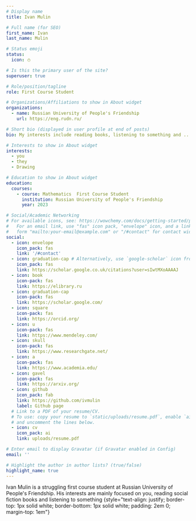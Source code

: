 ```yaml
---
# Display name
title: Ivan Mulin

# Full name (for SEO)
first_name: Ivan
last_name: Mulin

# Status emoji
status:
  icon: ⛄

# Is this the primary user of the site?
superuser: true

# Role/position/tagline
role: First Course Student

# Organizations/Affiliations to show in About widget
organizations:
  - name: Russian University of People's Friendship
    url: https://eng.rudn.ru/

# Short bio (displayed in user profile at end of posts)
bio: My interests include reading books, listening to something and ...

# Interests to show in About widget
interests:
  - you
  - they
  - Drawing

# Education to show in About widget
education:
  courses:
    - course: Mathematics  First Course Student
      institution: Russian University of People's Friendship
      year: 2023

# Social/Academic Networking
# For available icons, see: https://wowchemy.com/docs/getting-started/page-builder/#icons
#   For an email link, use "fas" icon pack, "envelope" icon, and a link in the
#   form "mailto:your-email@example.com" or "/#contact" for contact widget.
social:
  - icon: envelope
    icon_pack: fas
    link: '/#contact'
  - icon: graduation-cap # Alternatively, use `google-scholar` icon from `ai` icon pack
    icon_pack: fas
    link: https://scholar.google.co.uk/citations?user=sIwtMXoAAAAJ
  - icon: book
    icon-pack: fas
    link: https://elibrary.ru
  - icon: graduation-cap
    icon-pack: fas
    link: https://scholar.google.com/
  - icon: square
    icon-pack: fas
    link: https://orcid.org/
  - icon: u
    icon-pack: fas
    link: https://www.mendeley.com/
  - icon: skull
    icon-pack: fas
    link: https://www.researchgate.net/
  - icon: a
    icon-pack: fas
    link: https://www.academia.edu/
  - icon: gavel
    icon-pack: fas
    link: https://arxiv.org/
  - icon: github
    icon_pack: fab
    link: https://github.com/ivmulin
    label: Github page
  # Link to a PDF of your resume/CV.
  # To use: copy your resume to `static/uploads/resume.pdf`, enable `ai` icons in `params.yaml`,
  # and uncomment the lines below.
  - icon: cv
    icon_pack: ai
    link: uploads/resume.pdf

# Enter email to display Gravatar (if Gravatar enabled in Config)
email: ''

# Highlight the author in author lists? (true/false)
highlight_name: true
---
```


Ivan Mulin is a struggling first course student at Russian University of People's Friendship. His interests are mainly focused on you, reading social fiction books and listening to something
{style="text-align: justify; border-top: 1px solid white; border-bottom: 1px solid white; padding: 2em 0; margin-top: 1em"}
